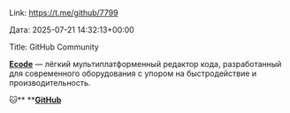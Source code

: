 Link: https://t.me/github/7799

Дата: 2025-07-21 14:32:13+00:00

Title: GitHub Community

[**Ecode**](https://github.com/SpartanJ/ecode) — лёгкий мультиплатформенный редактор кода, разработанный для современного оборудования с упором на быстродействие и производительность.

🐱** **[**GitHub**](https://t.me/+3xphzXTayGE1NDVi)

